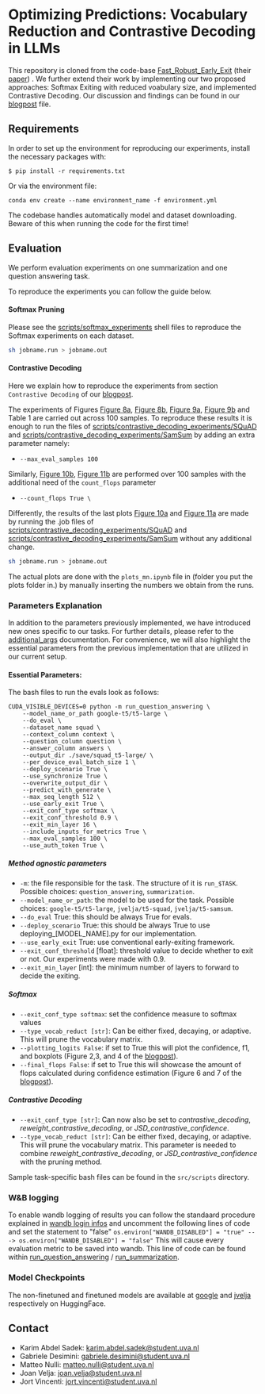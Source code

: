 <!--
# Not all FLOPs are created equally: leveraging confidence in intermediate representations to maximize efficiency subject to calibration error
-->

# Optimizing Predictions: Vocabulary Reduction and Contrastive Decoding in LLMs

This repository is cloned from the code-base <a href="https://github.com/raymin0223/fast_robust_early_exit" target="_blank" rel="noopener noreferrer">  Fast_Robust_Early_Exit</a> (their [paper](https://arxiv.org/abs/2310.05424)) . We further extend their work by implementing our two proposed approaches: Softmax Exiting with reduced voabulary size, and implemented Contrastive Decoding. Our discussion and findings can be found in our [blogpost](blogpost.md) file.


## Requirements
In order to set up the environment for reproducing our experiments, install the necessary packages with: 
```
$ pip install -r requirements.txt
```
Or via the environment file:
```
conda env create --name environment_name -f environment.yml
```

The codebase handles automatically model and dataset downloading. Beware of this when running the code for the first time! 


## Evaluation
We perform evaluation experiments on one summarization and one question answering task. 

To reproduce the experiments you can follow the guide below.

#### Softmax Pruning
Please see the [scripts/softmax_experiments](src/scripts/softmax_experiments) shell files to reproduce the Softmax experiments on each dataset.    
```bash
sh jobname.run > jobname.out
```

#### Contrastive Decoding
Here we explain how to reproduce the experiments from section `Contrastive Decoding` of our [blogpost](blogpost.md). 

<!-- The folder [scripts/contrastive_decoding_experiments](src/scripts/contrastive_decoding_experiments) contains  -->

The experiments of Figures [Figure 8a](./blogpost_images/plots/squadexit.png), [Figure 8b](./blogpost_images/plots/squadf1.png), [Figure 9a](./blogpost_images/plots/sam_avg.png), [Figure 9b](./blogpost_images/plots/samsum_intermediate.png) and Table 1 are carried out across 100 samples. To reproduce these results it is enough to run the files of [scripts/contrastive_decoding_experiments/SQuAD](src/scripts/contrastive_decoding_experiments/SQuAD) and [scripts/contrastive_decoding_experiments/SamSum](src/scripts/contrastive_decoding_experiments/SamSum) by adding an extra parameter namely:

- `--max_eval_samples 100`
  
Similarly, [Figure 10b](./blogpost_images/plots/squad_flops.png),  [Figure 11b](./blogpost_images/plots/sam_flops.png) are performed over 100 samples with the additional need of the `count_flops` parameter

- `--count_flops True \`
  
Differently, the results of the last plots [Figure 10a](./blogpost_images/plots/squad_f1.png) and [Figure 11a](./blogpost_images/plots/rougesamsam.png) are made by running the .job files of [scripts/contrastive_decoding_experiments/SQuAD](src/scripts/contrastive_decoding_experiments/SQuAD) and [scripts/contrastive_decoding_experiments/SamSum](src/scripts/contrastive_decoding_experiments/SamSum) without any additional change. 

```bash
sh jobname.run > jobname.out
```
 
The actual plots are done with the `plots_mn.ipynb` file in (folder you put the plots folder in.) by manually inserting the numbers we obtain from the runs. 



### Parameters Explanation

In addition to the parameters previously implemented, we have introduced new ones specific to our tasks. For further details, please refer to the [additional_args](src/util/additional_args.py) documentation. For convenience, we will also highlight the essential parameters from the previous implementation that are utilized in our current setup.

#### Essential Parameters:

The bash files to run the evals look as follows:

```
CUDA_VISIBLE_DEVICES=0 python -m run_question_answering \
    --model_name_or_path google-t5/t5-large \
    --do_eval \
    --dataset_name squad \
    --context_column context \
    --question_column question \
    --answer_column answers \
    --output_dir ./save/squad_t5-large/ \
    --per_device_eval_batch_size 1 \
    --deploy_scenario True \
    --use_synchronize True \
    --overwrite_output_dir \
    --predict_with_generate \
    --max_seq_length 512 \
    --use_early_exit True \
    --exit_conf_type softmax \
    --exit_conf_threshold 0.9 \
    --exit_min_layer 16 \
    --include_inputs_for_metrics True \
    --max_eval_samples 100 \
    --use_auth_token True \
```

##### Method agnostic parameters
- `-m`: the file responsible for the task. The structure of it is `run_$TASK`. Possible choices: `question_answering`, `summarization`.
- `--model_name_or_path`: the model to be used for the task. Possible choices: `google-t5/t5-large`, `jvelja/t5-squad`, `jvelja/t5-samsum`.
- `--do_eval` True: this should be always True for evals.
- `--deploy_scenario` True: this should be always True to use deploying_[MODEL_NAME].py for our implementation.
- `--use_early_exit` True: use conventional early-exiting framework.
- `--exit_conf_threshold` [float]: threshold value to decide whether to exit or not. Our experiments were made with 0.9.
- `--exit_min_layer` [int]: the minimum number of layers to forward to decide the exiting. 


##### Softmax
- `--exit_conf_type softmax`: set the confidence measure to softmax values
- `--type_vocab_reduct [str]`: Can be either fixed, decaying, or adaptive. This will prune the vocabulary matrix.
- `--plotting_logits False`: if set to True this will plot the confidence, f1, and boxplots (Figure 2,3, and 4 of the [blogpost](blogpost.md)).
- `--final_flops False`: if set to True this will showcase the amount of flops calculated during confidence estimation (Figure 6 and 7 of the [blogpost](blogpost.md)).

##### Contrastive Decoding
- `--exit_conf_type [str]`: Can now also be set to <i>contrastive_decoding</i>, <i>reweight_contrastive_decoding</i>, or <i>JSD_contrastive_confidence</i>.
- `--type_vocab_reduct [str]`: Can be either fixed, decaying, or adaptive. This will prune the vocabulary matrix. This parameter is needed to combine <i>reweight_contrastive_decoding</i>, or <i>JSD_contrastive_confidence</i> with the pruning method.

Sample task-specific bash files can be found in the `src/scripts` directory. 



### W&B logging

To enable wandb logging of results you can follow the standaard procedure explained in [wandb login infos](https://docs.wandb.ai/ref/cli/wandb-login) and uncomment the following lines of code   
and set the statement to "false"
`os.environ["WANDB_DISABLED"] = "true" ---> os.environ["WANDB_DISABLED"] = "false"`
This will cause every evaluation metric to be saved into wandb. 
This line of code can be found within [run_question_answering](src/run_question_answering.py) / [run_summarization](src/run_summarization.py).


### Model Checkpoints

The non-finetuned and finetuned models are available at  [google](https://huggingface.co/google-t5) and [jvelja](https://huggingface.co/jvelja) respectively on HuggingFace. 

## Contact
- Karim Abdel Sadek: karim.abdel.sadek@student.uva.nl
- Gabriele Desimini: gabriele.desimini@student.uva.nl
- Matteo Nulli: matteo.nulli@student.uva.nl
- Joan Velja: joan.velja@student.uva.nl
- Jort Vincenti: jort.vincenti@student.uva.nl
